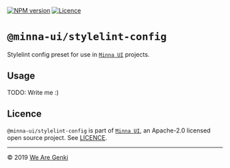 <!-- markdownlint-disable first-line-h1 ol-prefix -->

[![NPM version](https://img.shields.io/npm/v/@minna-ui/stylelint-config.svg)](https://www.npmjs.com/package/@minna-ui/stylelint-config)
[![Licence](https://img.shields.io/npm/l/@minna-ui/stylelint-config.svg)](https://github.com/WeAreGenki/minna-ui/blob/master/LICENCE)

# `@minna-ui/stylelint-config`

Stylelint config preset for use in [`Minna UI`](https://github.com/WeAreGenki/minna-ui) projects.

## Usage

TODO: Write me :)

## Licence

`@minna-ui/stylelint-config` is part of [`Minna UI`](https://github.com/WeAreGenki/minna-ui), an Apache-2.0 licensed open source project. See [LICENCE](https://github.com/WeAreGenki/minna-ui/blob/master/LICENCE).

---

© 2019 [We Are Genki](https://wearegenki.com)
